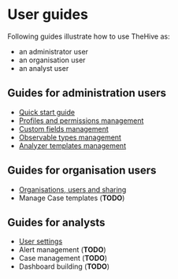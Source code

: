 # User guides

Following guides illustrate how to use TheHive as:

- an administrator user
- an organisation user
- an analyst user

## Guides for administration users

- [Quick start guide](Quick-start.md)
- [Profiles and permissions management](Profiles-permissions.md)
- [Custom fields management](./Custom-fields.md)
- [Observable types management](./Observable-types.md)
- [Analyzer templates management](./Analyzer-templates.md)

## Guides for organisation users

- [Organisations, users and sharing](./Organisations-users-sharing.md)
- Manage Case templates (**TODO**)

## Guides for analysts

- [User settings](./analyst_users/Users-settings.md)
- Alert management (**TODO**)
- Case management (**TODO**)
- Dashboard building (**TODO**)
